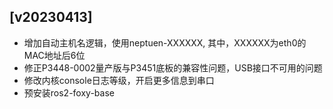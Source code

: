 
## [v20230413] 

- 增加自动主机名逻辑，使用neptuen-XXXXXX, 其中，XXXXXX为eth0的MAC地址后6位
- 修正P3448-0002量产版与P3451底板的兼容性问题，USB接口不可用的问题
- 修改内核console日志等级，开启更多信息到串口
- 预安装ros2-foxy-base

